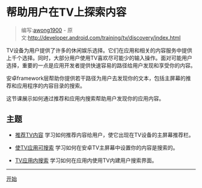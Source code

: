 <!-- # Helping Users Find Your Content on TV # -->
# 帮助用户在TV上探索内容

> 编写:[awong1900](https://github.com/awong1900) - 原文:http://developer.android.com/training/tv/discovery/index.html

<!-- TV devices offer many entertainment options for users. They have thousands of content options from apps and related content services. At the same time, most users prefer to use TVs with the least amount of input possible. With the number of choices available to users, it is important for app developers to provide quick and easy paths for users to discover and enjoy your content. -->

TV设备为用户提供了许多的休闲娱乐选择。它们在应用和相关的内容服务中提供上千个选择。同时，大部分用户使用TV喜欢尽可能少的输入操作。面对可能用户选择，重要的一点是应用开发者提供快速容易的路径给用户发现和享受你的内容。

<!-- The Android framework helps you provide a number of paths for users to discover your content, including recommendations on the home screen and searching within your app's content catalog. -->

安卓framework层帮助你提供若干路径为用户去发现你的文本，包括主屏幕的推荐和应用程序的内容目录的搜索。

<!-- This class shows you how to help users discover your app's content through recommendations and in-app searching. -->
这节课展示如何通过推荐和应用内搜索帮助用户发现你的应用内容。

<!-- ## Topics ## -->
## 主题

<!-- 
- Recommending TV Content  
Learn how to recommend content for users so that it appears in the recommendations row on the home screen of a TV device.

- Making TV Apps Searchable  
Learn how to make your content searchable from the Android TV home screen.

- Searching within TV Apps  
Learn how to use a built-for-TV user interface for searching within your app.
-->

- [推荐TV内容](recommendations.html)
学习如何推荐内容给用户，使它出现在TV设备的主屏幕推荐栏。

- [使TV应用可搜索](searchable.html)
学习如何在安卓TV主屏幕中设置你的内容是搜索的。

- [TV应用内搜索](in-app-search.html)
学习如何在应用内使用TV内建用户搜索界面。

-------------
[开始](recommendations.html)

